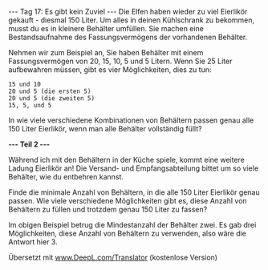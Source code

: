--- Tag 17: Es gibt kein Zuviel ---
Die Elfen haben wieder zu viel Eierlikör gekauft - diesmal 150 Liter. Um alles in deinen Kühlschrank zu bekommen, musst
du es in kleinere Behälter umfüllen. Sie machen eine Bestandsaufnahme des Fassungsvermögens der vorhandenen Behälter.

Nehmen wir zum Beispiel an, Sie haben Behälter mit einem Fassungsvermögen von 20, 15, 10, 5 und 5 Litern. Wenn Sie 25
Liter aufbewahren müssen, gibt es vier Möglichkeiten, dies zu tun:

```
15 und 10
20 und 5 (die ersten 5)
20 und 5 (die zweiten 5)
15, 5, und 5
```

In wie viele verschiedene Kombinationen von Behältern passen genau alle 150 Liter Eierlikör, wenn man alle Behälter
vollständig füllt?

**--- Teil 2 ---**

Während ich mit den Behältern in der Küche spiele, kommt eine weitere Ladung Eierlikör an! Die Versand- und
Empfangsabteilung bittet um so viele Behälter, wie du entbehren kannst.

Finde die minimale Anzahl von Behältern, in die alle 150 Liter Eierlikör genau passen. Wie viele verschiedene
Möglichkeiten gibt es, diese Anzahl von Behältern zu füllen und trotzdem genau 150 Liter zu fassen?

Im obigen Beispiel betrug die Mindestanzahl der Behälter zwei. Es gab drei Möglichkeiten, diese Anzahl von Behältern zu
verwenden, also wäre die Antwort hier 3.

Übersetzt mit www.DeepL.com/Translator (kostenlose Version)